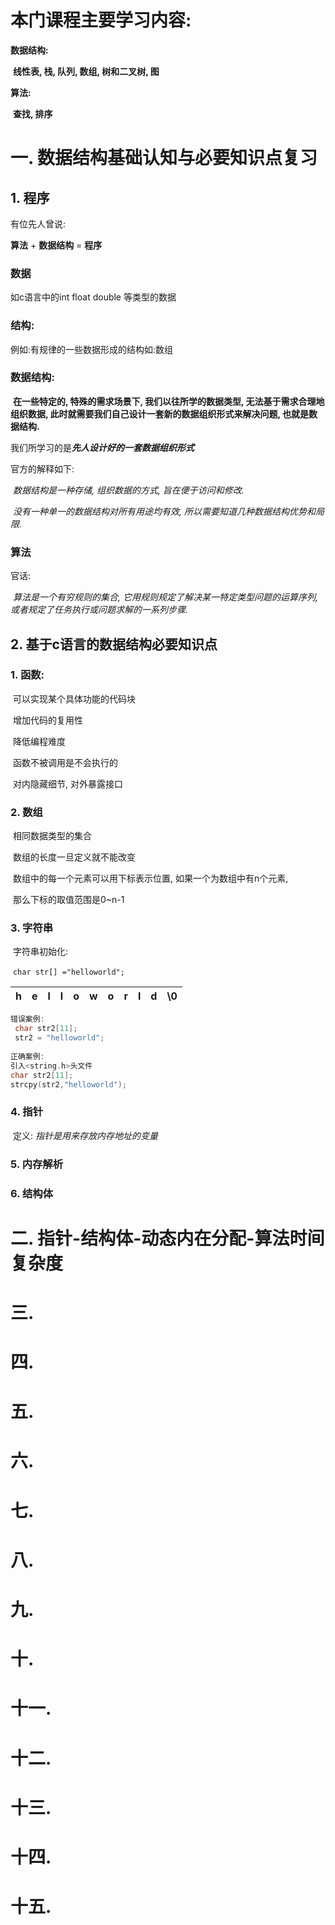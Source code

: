 # 本门课程主要学习内容:

**数据结构:** 

​		**线性表,  栈,  队列,  数组,  树和二叉树,  图**

**算法:**

​		**查找,  排序**





# 一. 数据结构基础认知与必要知识点复习

## 1. 程序

有位先人曾说:

**算法**  +  **数据结构**  =  **程序**



### 数据

如c语言中的int float double 等类型的数据

### 结构:

例如:有规律的一些数据形成的结构如:数组

### 数据结构:



​	**在一些特定的, 特殊的需求场景下,  我们以往所学的数据类型,  无法基于需求合理地组织数据,  此时就需要我们自己设计一套新的数据组织形式来解决问题,  也就是数据结构.**



我们所学习的是***先人设计好的一套数据组织形式***



官方的解释如下:

​	*数据结构是一种存储,  组织数据的方式,  旨在便于访问和修改.*   

​	*没有一种单一的数据结构对所有用途均有效,  所以需要知道几种数据结构优势和局限.*

### 算法

官话:

​	_算法是一个有穷规则的集合,  它用规则规定了解决某一特定类型问题的运算序列,  或者规定了任务执行或问题求解的一系列步骤._











## 2. 基于c语言的数据结构必要知识点

### 1. 函数:

​		可以实现某个具体功能的代码块

​		增加代码的复用性

​		降低编程难度

​		函数不被调用是不会执行的

​		对内隐藏细节,  对外暴露接口

### 2. 数组

​	相同数据类型的集合

​	数组的长度一旦定义就不能改变

​	数组中的每一个元素可以用下标表示位置,  如果一个为数组中有n个元素,

​	那么下标的取值范围是0~n-1

### 3. 字符串

​		字符串初始化:

​					`char str[] ="helloworld";`		

|  h   |  e   |  l   |  l   |  o   |  w   |  o   |  r   |  l   |  d   |  \0  |
| :--: | :--: | :--: | :--: | :--: | :--: | :--: | :--: | :--: | :--: | :--: |

```c
错误案例:
 char str2[11];
 str2 = "helloworld";
 
正确案例:
引入<string.h>头文件
char str2[11];
strcpy(str2,"helloworld");
```

### 4. **指针**

​		定义: *指针是用来存放内存地址的变量*			

### 5. **内存解析**

### 6. **结构体**







# 二. 指针-结构体-动态内在分配-算法时间复杂度





















# 三. 

# 四. 

# 五. 

# 六. 

# 七. 

# 八. 

# 九. 

# 十. 

# 十一. 

# 十二. 

# 十三. 

# 十四. 

# 十五. 